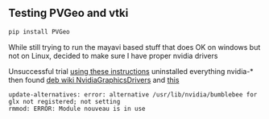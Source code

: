 ## Testing PVGeo and vtki

```bash
pip install PVGeo
```

While still trying to run the mayavi based stuff that does OK on windows but not on Linux, decided to make sure I have proper nvidia drivers 

Unsuccessful trial [using these instructions](https://linuxconfig.org/how-to-install-the-latest-nvidia-drivers-on-debian-9-stretch-linux)
uninstalled everything nvidia-* then found [deb wiki NvidiaGraphicsDrivers](https://wiki.debian.org/NvidiaGraphicsDrivers) and [this](https://wiki.debian.org/Bumblebee#Installation)

```text
update-alternatives: error: alternative /usr/lib/nvidia/bumblebee for glx not registered; not setting
rmmod: ERROR: Module nouveau is in use
```
